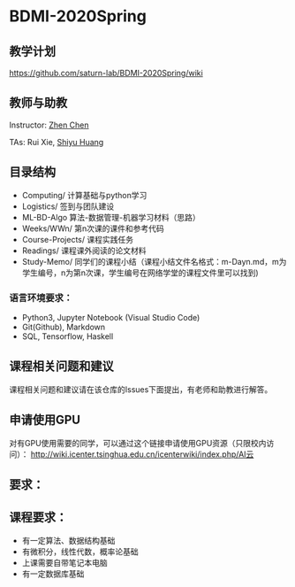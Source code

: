 # BDMI-2020Spring

## 教学计划 

https://github.com/saturn-lab/BDMI-2020Spring/wiki

## 教师与助教

Instructor: [Zhen Chen](http://www.icenter.tsinghua.edu.cn/faculty/chenzhen/)

TAs: Rui Xie, [Shiyu Huang](http://huangshiyu.me)

## 目录结构

- Computing/ 计算基础与python学习
- Logistics/ 签到与团队建设
- ML-BD-Algo 算法-数据管理-机器学习材料（思路）
- Weeks/WWn/ 第n次课的课件和参考代码
- Course-Projects/ 课程实践任务
- Readings/ 课程课外阅读的论文材料
- Study-Memo/ 同学们的课程小结（课程小结文件名格式：m-Dayn.md，m为学生编号，n为第n次课，学生编号在网络学堂的课程文件里可以找到)


### 语言环境要求：

- Python3, Jupyter Notebook (Visual Studio Code)
- Git(Github), Markdown
- SQL, Tensorflow, Haskell


## 课程相关问题和建议

课程相关问题和建议请在该仓库的Issues下面提出，有老师和助教进行解答。

## 申请使用GPU

对有GPU使用需要的同学，可以通过这个链接申请使用GPU资源（只限校内访问）：
http://wiki.icenter.tsinghua.edu.cn/icenterwiki/index.php/AI云

## 要求：

## 课程要求：

- 有一定算法、数据结构基础
- 有微积分，线性代数，概率论基础
- 上课需要自带笔记本电脑
- 有一定数据库基础
